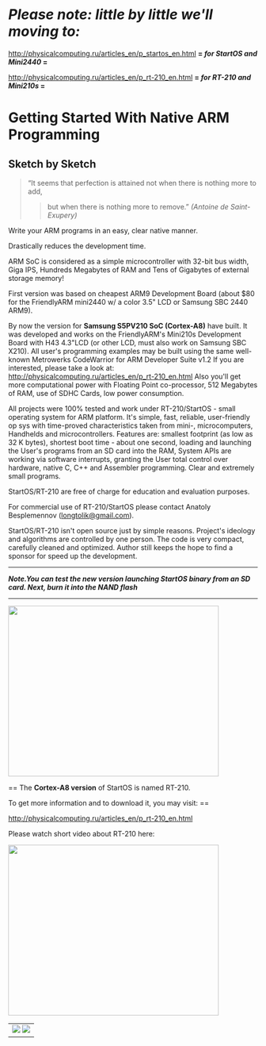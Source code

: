 # _Please note: little by little we'll moving to:_ #

http://physicalcomputing.ru/articles_en/p_startos_en.html  **= _for StartOS and Mini2440_ =**


http://physicalcomputing.ru/articles_en/p_rt-210_en.html  **= _for RT-210 and Mini210s_ =**





# Getting Started With Native ARM Programming #

## Sketch by Sketch ##


> “It seems that perfection is attained not when there is nothing more to add,
> > but when there is nothing more to remove.”  _(Antoine de Saint-Exupery)_

Write your ARM programs in an easy, clear native manner.

Drastically reduces the development time.

ARM SoC is considered as a simple microcontroller with 32-bit bus width, Giga IPS, Hundreds Megabytes of RAM and Tens of Gigabytes of external storage memory!

First version was based on cheapest ARM9 Development Board (about $80 for the FriendlyARM mini2440 w/ a color 3.5" LCD or Samsung SBC 2440 ARM9).

By now the version for **Samsung S5PV210 SoC (Cortex-A8)** have built. It was developed and works on the FriendlyARM's Mini210s Development Board with H43 4.3"LCD (or other LCD, must also work on Samsung SBC X210). All user's programming examples may be built using the same well-known Metrowerks CodeWarrior for ARM Developer Suite v1.2 If you are interested, please take a look at: http://physicalcomputing.ru/articles_en/p_rt-210_en.html
Also you'll get more computational power with Floating Point co-processor, 512 Megabytes of RAM, use of SDHC Cards, low power consumption.


All projects were 100% tested and work under RT-210/StartOS - small operating system for ARM platform.
It's simple, fast, reliable, user-friendly op sys with  time-proved characteristics taken from mini-, microcomputers, Handhelds and microcontrollers.
Features are: smallest footprint (as low as 32 K bytes), shortest boot time - about one second, loading and launching the User's programs from an SD card into the RAM, System APIs are working via software interrupts, granting the User total control over hardware, native C, C++ and Assembler programming. Clear and extremely small programs.



StartOS/RT-210 are free of charge for education and evaluation purposes.

For commercial use of RT-210/StartOS please contact Anatoly Besplemennov (longtolik@gmail.com).

StartOS/RT-210 isn't open source just by simple reasons. Project's ideology and algorithms are controlled by one person. The code is very compact, carefully cleaned and optimized. Author still keeps the hope to find a sponsor for speed up the development.

















---


**_Note.You can test the new version launching StartOS binary from an SD card. Next, burn it into the NAND flash_**





---























<a href='http://www.youtube.com/watch?feature=player_embedded&v=Q2mjBy_Yor4' target='_blank'><img src='http://img.youtube.com/vi/Q2mjBy_Yor4/0.jpg' width='425' height=344 /></a>



















== The **Cortex-A8 version** of StartOS is named RT-210.

To get more information and to download it, you may visit: ==


http://physicalcomputing.ru/articles_en/p_rt-210_en.html


Please watch short video about RT-210 here:


<a href='http://www.youtube.com/watch?feature=player_embedded&v=z9cYu7sYwV0' target='_blank'><img src='http://img.youtube.com/vi/z9cYu7sYwV0/0.jpg' width='425' height=344 /></a>







<table><tr><td>


















<img src='http://physicalcomputing.ru/images/All_25.jpg' />
















<img src='http://lh3.googleusercontent.com/-rvUDzFNvAPs/TqHMDUY8VeI/AAAAAAAAAEg/NqGWiL635VU/s389/S_title.jpg' />

















